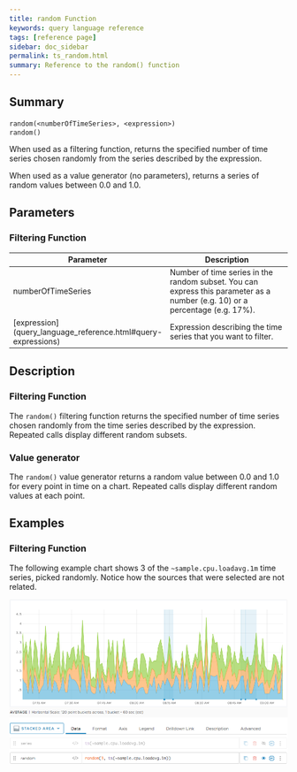 ```yaml
---
title: random Function
keywords: query language reference
tags: [reference page]
sidebar: doc_sidebar
permalink: ts_random.html
summary: Reference to the random() function
---
```

## Summary
```
random(<numberOfTimeSeries>, <expression>)
random()
```
When used as a filtering function, returns the specified number of time series chosen randomly from the series described by the expression.

When used as a value generator (no parameters), returns a series of random values between 0.0 and 1.0.

## Parameters
### Filtering Function
<table style="width: 100%;">
<tbody>
<thead>
<tr><th width="20%">Parameter</th><th width="80%">Description</th></tr>
</thead>
<tr>
<td>numberOfTimeSeries</td>
<td>Number of time series in the random subset. You can express this parameter as a number (e.g. 10) or a percentage (e.g. 17%). </td></tr>
<tr>
<td markdown="span"> [expression](query_language_reference.html#query-expressions)</td>
<td>Expression describing the time series that you want to filter.</td>
</tr>
</tbody>
</table>

## Description

### Filtering Function

The `random()` filtering function returns the specified number of time series chosen randomly from the time series described by the expression. Repeated calls display different random subsets.

### Value generator

The `random()` value generator returns a random value between 0.0 and 1.0 for every point in time on a chart. Repeated calls display different random values at each point.


## Examples

### Filtering Function

The following example chart shows 3 of the `~sample.cpu.loadavg.1m` time series, picked randomly. Notice how the sources that were selected are not related.

![random](images/ts_random.png)
